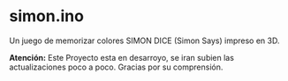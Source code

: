 # simon.ino
Un juego de memorizar colores SIMON DICE (Simon Says) impreso en 3D.


**Atención:** Este Proyecto esta en desarroyo, se iran subien las actualizaciones poco a poco.
Gracias por su comprensión.
